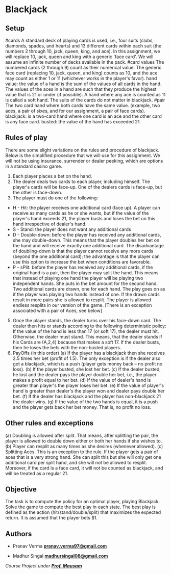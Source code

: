 # Blackjack

## Setup
#cards
A standard deck of playing cards is used, i.e., four suits (clubs, diamonds, spades, and hearts) and 13 different cards within each suit (the numbers 2 through 10, jack, queen, king, and ace). In this assignment, we will replace 10, jack, queen and king with a generic 'face card'. We will assume an infinite number of decks available in the pack.
#card values
The numbered cards (2 through 9) count as their numerical value. The generic face card (replacing 10, jack, queen, and king) counts as 10, and the ace may count as either 1 or 11 (whichever works in the player's favor).
hand value: the value of a hand is the sum of the values of all cards in the hand. The values of the aces in a hand are such that they produce the highest value that is 21 or under (if possible). A hand where any ace is counted as 11 is called a soft hand. The suits of the cards do not matter in blackjack.
#pair
The two card hand where both cards have the same value. (example, two aces, a pair of sixes, and for our assignment, a pair of face cards).
blackjack: is a two-card hand where one card is an ace and the other card is any face card. busted: the value of the hand has exceeded 21.

## Rules of play
There are some slight variations on the rules and procedure of blackjack. Below is the simplified procedure that we will use for this assignment. We will not be using insurance, surrender or dealer peeking, which are options in a standard casino game.
1. Each player places a bet on the hand.
2. The dealer deals two cards to each player, including himself. The player's cards will be face-up. One of the dealers cards is face-up, but the other is face-down.
3. The player must do one of the following:
* H - Hit: the player receives one additional card (face up). A player can receive as many cards as he or she wants, but if the value of the player's hand exceeds 21, the player busts and loses the bet on this hand irrespective of dealer's hand.
* S - Stand: the player does not want any additional cards
* D - Double-down: before the player has received any additional cards, she may double-down. This means that the player doubles her bet on the hand and will receive exactly one additional card. The disadvantage of doubling-down is that the player cannot receive any more cards (beyond the one additional card); the advantage is that the player can use this option to increase the bet when conditions are favorable.
* P - sPlit: before the player has received any additional cards, if the original hand is a pair, then the player may split the hand. This means that instead of playing one hand the player will be playing two independent hands. She puts in the bet amount for the second hand. Two additional cards are drawn, one for each hand. The play goes on as if the player was playing two hands instead of one. If the drawn cards result in more pairs she is allowed to resplit. The player is allowed endless resplits in our version of the game. [There is an exception associated with a pair of Aces, see below]
5. Once the player stands, the dealer turns over his face-down card. The dealer then hits or stands according to the following deterministic policy: If the value of the hand is less than 17 (or soft 17), the dealer must hit. Otherwise, the dealer must stand. This means, that the dealer stands if his Cards are (A,2,4) because that makes a soft 17. If the dealer busts, then he loses the bets with the non-busted players.
6. PayOffs (in this order)
(a) If the player has a blackjack then she receives 2.5 times her bet (profit of 1.5). The only exception is if the dealer also got a blackjack, which is a push (player gets money back – no profit no loss).
(b) If the player busted, she lost her bet.
(c) If the dealer busted, he lost and the dealer pays the player double her bet, i.e., the player makes a profit equal to her bet.
(d) If the value of dealer's hand is greater than player's the player loses her bet.
(e) If the value of player's hand is greater than dealer's the player won and dealer pays double her bet.
(f) If the dealer has blackjack and the player has non-blackjack 21 the dealer wins.
(g) If the value of the two hands is equal, it is a push and the player gets back her bet money. That is, no profit no loss.

## Other rules and exceptions
(a) Doubling is allowed after split. That means, after splitting the pair, the player is allowed to double down either or both her hands if she wishes to.
(b) Player can resplit as many times as she desires (whenever allowed).
(c) Splitting Aces. This is an exception to the rule. If the player gets a pair of aces that is a very strong hand. She can split this but she will only get one additional card per split hand, and she will not be allowed to resplit. Moreover, if the card is a face card, it will not be counted as blackjack, and will be treated as a regular 21.

## Objective
The task is to compute the policy for an optimal player, playing Blackjack. Solve the game to compute the best play in each state. The best play is defined as the action (hit/stand/double/split) that maximizes the expected return. It is assumed that the player bets $1.

## Authors

+ Pranav Verma
**pranav.verma97@gmail.com**

+ Madhur Singal
**madhursingal08@gmail.com**

*Course Project under [**Prof. Mausam**](http://homes.cs.washington.edu/~mausam/)*
